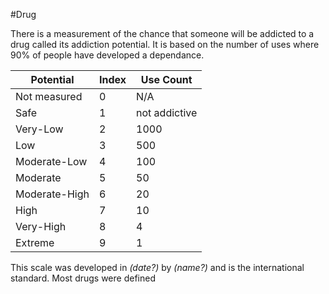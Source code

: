 #Drug 

There is a measurement of the chance that someone will be addicted to a drug called its addiction potential. It is based on the number of uses where 90% of people have developed a dependance.

| Potential     | Index | Use Count     |
| ------------- | ----- | ------------- |
| Not measured  | 0     | N/A           |
| Safe          | 1     | not addictive |
| Very-Low      | 2     | 1000          |
| Low           | 3     | 500           |
| Moderate-Low  | 4     | 100           |
| Moderate      | 5     | 50            |
| Moderate-High | 6     | 20            |
| High          | 7     | 10            |
| Very-High     | 8     | 4             |
| Extreme       | 9     | 1             |
This scale was developed in *(date?)* by *(name?)* and is the international standard. Most drugs were defined  